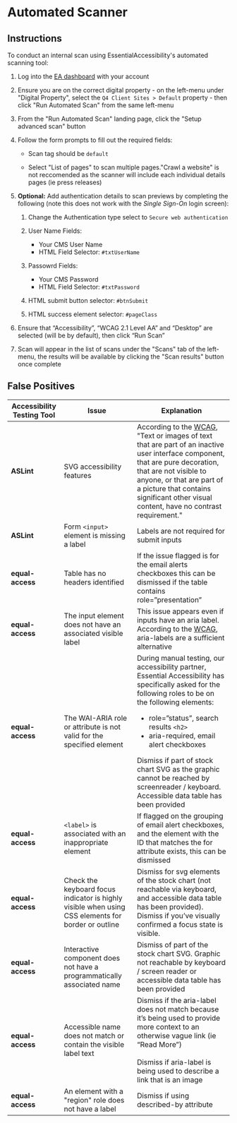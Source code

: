 # Automated Scanner

## Instructions
To conduct an internal scan using EssentialAccessibility's automated scanning tool:

1. Log into the [EA dashboard](https://dashboard.essentialaccessibility.com/) with your account

2. Ensure you are on the correct digital property - on the left-menu under "Digital Property", select the `Q4 Client Sites > Default` property - then click "Run Automated Scan" from the same left-menu

3. From the "Run Automated Scan" landing page, click the "Setup advanced scan" button

4. Follow the form prompts to fill out the required fields:
    - Scan tag should be `default`

    - Select "List of pages" to scan multiple pages."Crawl a website" is not reccomended as the scanner will include each individual details pages (ie press releases)

5. **Optional:** Add authentication details to scan previews by completing the following (note this does not work with the *Single Sign-On* login screen):
    1. Change the Authentication type select to `Secure web authentication`

    2. User Name Fields:
        - Your CMS User Name
        - HTML Field Selector: `#txtUserName`

    3. Passowrd Fields:
        - Your CMS Password
        - HTML Field Selector: `#txtPassword`

    4. HTML submit button selector: `#btnSubmit`

    5. HTML success element selector: `#pageClass`

6. Ensure that “Accessibility”, “WCAG 2.1 Level AA” and “Desktop” are selected (will be by default), then click “Run Scan”

7. Scan will appear in the list of scans under the "Scans" tab of the left-menu, the results will be available by clicking the "Scan results" button once complete


## False Positives
| Accessibility Testing Tool | Issue          | Explanation |
|----------------------------|----------------|-------------|
| **ASLint** | SVG accessibility features | According to the [WCAG](https://www.w3.org/WAI/WCAG21/Understanding/name-role-value#sufficient), "Text or images of text that are part of an inactive user interface component, that are pure decoration, that are not visible to anyone, or that are part of a picture that contains significant other visual content, have no contrast requirement." |
| **ASLint** | Form `<input>` element is missing a label | Labels are not required for submit inputs |
| **equal-access** | Table has no headers identified | If the issue flagged is for the email alerts checkboxes this can be dismissed if the table contains role=”presentation” |
| **equal-access** | The input element does not have an associated visible label | This issue appears even if inputs have an aria label. According to the [WCAG](https://www.w3.org/WAI/WCAG21/Understanding/name-role-value#sufficient), aria-labels are a sufficient alternative |
| **equal-access** | The WAI-ARIA role or attribute is not valid for the specified element | During manual testing, our accessibility partner, Essential Accessibility has specifically asked for the following roles to be on the following elements:<ul><li>role=”status”, search results `<h2>`</li><li>aria-required, email alert checkboxes</li></ul>Dismiss if part of stock chart SVG as the graphic cannot be reached by screenreader / keyboard. Accessible data table has been provided |
| **equal-access** | `<label>` is associated with an inappropriate element | If flagged on the grouping of email alert checkboxes, and the element with the ID that matches the for attribute exists, this can be dismissed |
| **equal-access** | Check the keyboard focus indicator is highly visible when using CSS elements for border or outline | Dismiss for svg elements of the stock chart (not reachable via keyboard, and accessible data table has been provided). <br>Dismiss if you’ve visually confirmed a focus state is visible. |
| **equal-access** | Interactive component does not have a programmatically associated name | Dismiss of part of the stock chart SVG. Graphic not reachable by keyboard / screen reader or accessible data table has been provided |
| **equal-access** | Accessible name does not match or contain the visible label text | Dismiss if the aria-label does not match because it’s being used to provide more context to an otherwise vague link (ie “Read More”) <br/><br/>Dismiss if aria-label is being used to describe a link that is an image |
| **equal-access** | An element with a "region" role does not have a label | Dismiss if using described-by attribute |


